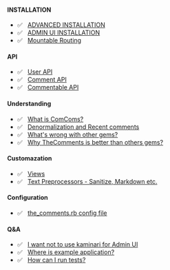 #### INSTALLATION
* :white_check_mark: &nbsp; [ADVANCED INSTALLATION](advanced_installation.md)
* :white_check_mark: &nbsp; [ADMIN UI INSTALLATION](admin_ui_installation.md)
* :white_check_mark: &nbsp; [Mountable Routing](mountable_routes.md)

#### API
* :white_check_mark: &nbsp; [User API](user_api.md)
* :white_check_mark: &nbsp; [Comment API](comment_api.md)
* :white_check_mark: &nbsp; [Commentable API](commentable_api.md)

#### Understanding
* :white_check_mark: &nbsp; [What is ComComs?](what_is_comcoms.md)
* :white_check_mark: &nbsp; [Denormalization and Recent comments](denormalization_and_recent_comments.md)
* :white_check_mark: &nbsp; [What's wrong with other gems?](whats_wrong_with_other_gems.md)
* :white_check_mark: &nbsp; [Why TheComments is better than others gems?](whats_wrong_with_other_gems.md#why-thecomments-is-better-than-others-gems)

#### Customazation
* :white_check_mark: &nbsp; [Views](customazation_of_views.md)
* :white_check_mark: &nbsp; [Text Preprocessors - Sanitize, Markdown etc.](content_preprocessors.md)

#### Configuration
* :white_check_mark: &nbsp; [the_comments.rb config file](config_file.md)

#### Q&A
* :white_check_mark: &nbsp; [I want not to use kaminari for Admin UI](pagination.md)
* :white_check_mark: &nbsp; [Where is example application?](where_is_example_application.md)
* :white_check_mark: &nbsp; [How can I run tests?](where_is_example_application.md#run-tests)

